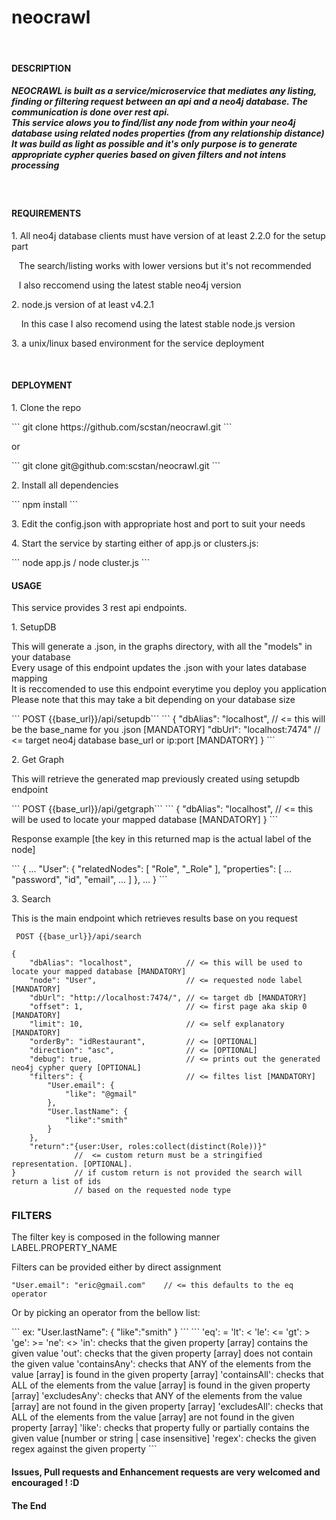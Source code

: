 <h1>neocrawl</h1>
<br>
<h4>DESCRIPTION</h4>
<h5><strong>NEOCRAWL</strong> is built as a service/microservice that mediates any listing, finding or filtering request between an api and a neo4j database. The communication is done over rest api.
<br>This service alows you to find/list any node from within your neo4j database using related nodes properties (from any relationship distance)
<br>It was build as light as possible and it's only purpose is to generate appropriate cypher queries based on given filters and not intens processing </h5>
<br>
<h4>REQUIREMENTS</h4>
<p>1. All neo4j database clients must have version of at least 2.2.0 for the setup part</p>
<p>&nbsp&nbsp&nbspThe search/listing works with lower versions but it's not recommended</p>
<p>&nbsp&nbsp&nbspI also reccomend using the latest stable neo4j version</p>
<p>2. node.js version of at least v4.2.1</p>
<p>&nbsp&nbsp&nbsp In this case I also recomend using the latest stable node.js version</p>
<p>3. a unix/linux based environment for the service deployment </p>
<br>
<h4>DEPLOYMENT</h4>
<p>1. Clone the repo </p>
``` git clone https://github.com/scstan/neocrawl.git ``` 
<p>or</p>
``` git clone git@github.com:scstan/neocrawl.git ```
<p>2. Install all dependencies </p> 
``` npm install ```
<p>3. Edit the config.json with appropriate host and port to suit your needs </p>
<p>4. Start the service by starting either of app.js or clusters.js: </p>
``` node app.js / node cluster.js ```
<br>
<h4>USAGE</h4>
<p> This service provides 3 rest api endpoints. </p>
<p>1. SetupDB </p>
<p>This will generate a .json, in the graphs directory, with all the "models" in your database
<br>Every usage of this endpoint updates the .json with your lates database mapping 
<br>It is reccomended to use this endpoint everytime you deploy you application
<br>Please note that this may take a bit depending on your database size</p>
``` POST {{base_url}}/api/setupdb```
```
{
    "dbAlias": "localhost",        // <= this will be the base_name for you .json [MANDATORY]
    "dbUrl": "localhost:7474"      // <= target neo4j database base_url or ip:port [MANDATORY]
}
```
<p>2. Get Graph </p>
<p> This will retrieve the generated map previously created using setupdb endpoint</p>
``` POST {{base_url}}/api/getgraph```
```
{
    "dbAlias": "localhost",        // <= this will be used to locate your mapped database [MANDATORY]
}
```
<p> Response example [the key in this returned map is the actual label of the node]</p>
```
{
  ...
  "User": {
    "relatedNodes": [
      "Role",
      "_Role"
    ],
    "properties": [
      ...
      "password",
      "id",
      "email",
      ...
    ]
  },
  ...
}
```
<p>3. Search </p>
<p> This is the main endpoint which retrieves results base on you request</p>

``` POST {{base_url}}/api/search```
```
{
    "dbAlias": "localhost",            // <= this will be used to locate your mapped database [MANDATORY]
    "node": "User",                    // <= requested node label [MANDATORY]
    "dbUrl": "http://localhost:7474/", // <= target db [MANDATORY]
    "offset": 1,                       // <= first page aka skip 0 [MANDATORY]
    "limit": 10,                       // <= self explanatory [MANDATORY]
    "orderBy": "idRestaurant",         // <= [OPTIONAL]
    "direction": "asc",                // <= [OPTIONAL]
    "debug": true,                     // <= prints out the generated neo4j cypher query [OPTIONAL]
    "filters": {                       // <= filtes list [MANDATORY]
        "User.email": {
            "like": "@gmail"
        },
        "User.lastName": {
            "like":"smith"
        }
    },
    "return":"{user:User, roles:collect(distinct(Role))}" 
              //  <= custom return must be a stringified representation. [OPTIONAL]. 
}             // if custom return is not provided the search will return a list of ids   
              // based on the requested node type
```

<h3>FILTERS </h3>
<p>The filter key is composed in the following manner LABEL.PROPERTY_NAME</p>
<p>Filters can be provided either by direct assignment</p>

```
"User.email": "eric@gmail.com"    // <= this defaults to the eq operator
```
<p>Or by picking an operator from the bellow list:</p>
```
ex: "User.lastName": {
            "like":"smith"
        }
```
```
'eq': = 
'lt': < 
'le': <=
'gt': >
'ge': >=
'ne': <> 
'in': checks that the given property [array] contains the given value 
'out': checks that the given property [array] does not contain the given value 
'containsAny': checks that ANY of the elements from the value [array] is found in the given property [array]
'containsAll': checks that ALL of the elements from the value [array] is found in the given property [array]
'excludesAny': checks that ANY of the elements from the value [array] are not found in the given property [array]
'excludesAll': checks that ALL of the elements from the value [array] are not found in the given property [array]
'like': checks that property fully or partially contains the given value [number or string | case insensitive]
'regex': checks the given regex against the given property
```

<h4> Issues, Pull requests and Enhancement requests are very welcomed and encouraged ! :D<h4>
<p>The End</p>
